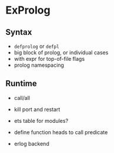 # ExProlog

## Syntax

- `defprolog` or `defpl`
- big block of prolog, or individual cases
- with expr for top-of-file flags
- prolog namespacing

## Runtime

- call/all
- kill port and restart
- ets table for modules?

- define function heads to call predicate
- erlog backend
